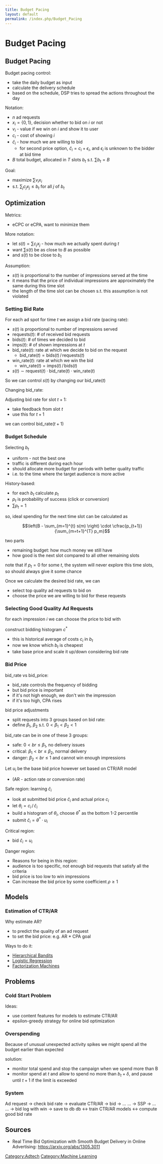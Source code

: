 ```yaml
---
title: Budget Pacing
layout: default
permalink: /index.php/Budget_Pacing
---
```


# Budget Pacing

## Budget Pacing
Budget pacing control:
- take the daily budget as input
- calculate the delivery schedule
- based on the schedule, DSP tries to spread the actions throughout the day

Notation:
- $n$ ad requests 
- $x_i = \{0, 1\}$, decision whether to bid on $i$ or not
- $v_i$ - value if we win on $i$ and show it to user
- $c_i$ - cost of showing $i$ 
- $\hat{c}_i$ - how much we are willing to bid
  - for second price option, $\hat{c}_i = c_i + \epsilon_i$, and $\epsilon_i$ is unknown to the bidder at bid time
- $B$ total budget, allocated in $T$ slots $b_t$ s.t. $\sum b_t = B$

Goal:
- maximize $\sum v_i x_i$
- s.t. $\sum_j c_j x_j \leqslant b_t$ for all $j$ of $b_t$ 


## Optimization
Metrics: 
- eCPC or eCPA, want to minimize them 

More notation:
- let  $s(t) = \sum c_j x_j$ - how much we actually spent during $t$ 
- want $\sum s(t)$ be as close to $B$ as possible
- and $s(t)$ to be close to $b_t$ 


Assumption: 
- $s(t)$ is proportional to the number of impressions served at the time
- it means that the price of individual impressions are approximately the same during this time slot
- the length of the time slot can be chosen s.t. this assumption is not violated

### Setting Bid Rate

For each ad spot for time $t$ we assign a bid rate (pacing rate): 
- $s(t)$ is proportional to number of impressions served
- $\text{requests}(t)$: # of received bid requests
- $\text{bids}(t)$: # of times we decided to bid
- $\text{imps}(t)$: # of shown impressions at $t$
- $\text{bid_rate}(t)$: rate at which we decide to bid on the request
  - $\text{bid_rate}(t) = \text{bids}(t) \, / \, \text{requests}(t)$
- $\text{win_rate}(t)$: rate at which we win the bid
  - $\text{win_rate}(t) = \text{imps}(t) \, / \, \text{bids}(t)$
- $s(t) \sim \text{request}(t) \cdot \text{bid_rate}(t) \cdot \text{win_rate}(t)$

So we can control $s(t)$ by changing our $\text{bid_rate}(t)$

Changing bid_rate:

Adjusting bid rate for slot $t+1$:
- take feedback from slot $t$ 
- use this for $t+1$ 

we can control $\text{bid_rate}(t+1)$


### Budget Schedule
Selecting $b_t$
- uniform - not the best one
- traffic is different during each hour
- should allocate more budget for periods with better quality traffic
- i.e. to the time where the target audience is more active

History-based:
- for each $b_t$ calculate $p_t$ 
- $p_t$ is probability of success (click or conversion)
- $\sum p_t = 1$ 

so, ideal spending for the next time slot can be calculated as 

$$\left(B - \sum_{m=1}^{t} s(m) \right) \cdot \cfrac{p_{t+1}}{\sum_{m=t+1}^{T} p_m}$$

two parts
- remaining budget: how much money we still have
- how good is the next slot compared to all other remaining slots

note that if $p_t = 0$ for some $t$, the system will never explore this time slots, so should always give it some chance 

Once we calculate the desired bid rate, we can 
- select top quality ad requests to bid on
- choose the price we are willing to bid for these requests 


### Selecting Good Quality Ad Requests
for each impression $i$ we can choose the price to bid with

construct bidding histogram $c^*$
- this is historical average of costs $c_i$ in $b_t$ 
- now we know which $b_t$ is cheapest
- take base price and scale it up/down considering bid rate 

### Bid Price
bid_rate vs bid_price:
- bid_rate controls the frequency of bidding 
- but bid price is important
- if it's not high enough, we don't win the impression
- if it's too high, CPA rises


bid price adjustments
- split requests into 3 groups based on bid rate:
- define $\beta_1$, $\beta_2$ s.t. $0 < \beta_1 < \beta_2 < 1$

bid_rate can be in one of these 3 groups:
- safe: $0 < br \leqslant \beta_1$, no delivery issues
- critical: $\beta_1 < br \leqslant \beta_2$, normal delivery
- danger: $\beta_2 < br \leqslant 1$ and cannot win enough impressions

Let $u_i$ be the base bid price however set based on CTR/AR model
- (AR - action rate or conversion rate)


Safe region: learning $\hat{c}_i$ 
- look at submitted bid price $\hat{c}_i$ and actual price $c_i$ 
- let $\theta_i = c_i \, / \, \hat{c}_i$
- build a histogram of $\theta_i$, choose $\theta^*$ as the bottom 1-2 percentile
- submit $\hat{c}_i = \theta^* \cdot u_i$

Critical region:
- bid $\hat{c}_i = u_i$ 

Danger region:
- Reasons for being in this region:
- audience is too specific, not enough bid requests that satisfy all the criteria 
- bid price is too low to win impressions 
- Can increase the bid price by some coefficient $\rho \geqslant 1$


## Models
### Estimation of CTR/AR
Why estimate AR?
- to predict the quality of an ad request
- to set the bid price: e.g. AR * CPA goal 

Ways to do it:
- [Hierarchical Bandits](Hierarchical_Bandits)
- [Logistic Regression](Logistic_Regression)
- [Factorization Machines](Factorization_Machines)


## Problems
### Cold Start Problem
Ideas:
- use content features for models to estimate CTR/AR
- epsilon-greedy strategy for online bid optimization


### Overspending
Because of unusual unexpected activity spikes we might spend all the budget earlier than expected 

solution:
- monitor total spend and stop the campaign when we spend more than B
- monitor spend at $t$ and allow to spend no more than $b_t + \delta$, and pause until $t+1$ if the limit is exceeded 


### System

 Ad request -> check bid rate -> evaluate CTR/AR -> bid -> ...
 ... -> SSP -> ...
 ... -> bid log with win -> save to db
 db <-> train CTR/AR models
    <-> compute good bid rate


## Sources
- Real Time Bid Optimization with Smooth Budget Delivery in Online Advertising: https://arxiv.org/abs/1305.3011


[Category:Adtech](Category_Adtech)
[Category:Machine Learning](Category_Machine_Learning)
